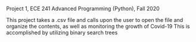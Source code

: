 Project 1, ECE 241 Advanced Programming (Python), Fall 2020

This project takes a .csv file and calls upon the user to open the file and organize the contents, as well as monitoring the growth of Covid-19
This is accomplished by utilizing binary search trees

